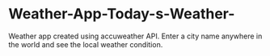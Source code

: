 # Weather-App-Today-s-Weather-
Weather app created using accuweather API. Enter a city name anywhere in the world and see the local weather condition.

